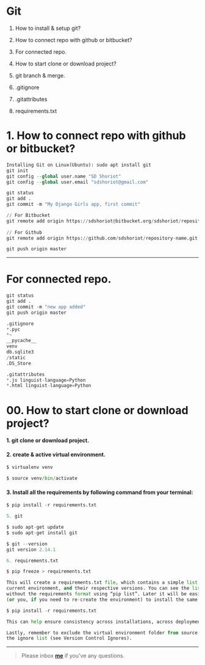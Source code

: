 # Git

1. How to install & setup git?
2. How to connect repo with github or bitbucket?
3. For connected repo.
4. How to start clone or download project?
5. git branch & merge.

6. .gitignore
7. .gitattributes
8. requirements.txt


# 1. How to connect repo with github or bitbucket?

```python
Installing Git on Linux(Ubuntu): sudo apt install git
git init
git config --global user.name "SD Shoriot"
git config --global user.email "sdshoriot@gmail.com"

git status
git add .
git commit -m "My Django Girls app, first commit"

// For Bitbucket
git remote add origin https://sdshoriot@bitbucket.org/sdshoriot/repository-name.git
 
// For Github
git remote add origin https://github.com/sdshoriot/repository-name.git

git push origin master
```
---

# For connected repo.

```python
git status
git add .
git commit -m "new app added"
git push origin master
```

```python
.gitignore
*.pyc
*~
__pycache__
venv
db.sqlite3
/static
.DS_Store
```

```python
.gitattributes
*.js linguist-language=Python
*.html linguist-language=Python
```

# 00. How to start clone or download project?


#### 1. git clone or download project.

#### 2. create & active virtual environment.

```python
$ virtualenv venv

$ source venv/bin/activate
```
#### 3. Install all the requirements by following command from your terminal:

```python
$ pip install -r requirements.txt
```


```python
5. git

$ sudo apt-get update
$ sudo apt-get install git

$ git --version
git version 2.14.1
```
```python
6. requirements.txt

$ pip freeze > requirements.txt

This will create a requirements.txt file, which contains a simple list of all the packages in the 
current environment, and their respective versions. You can see the list of installed packages 
without the requirements format using “pip list”. Later it will be easier for a different developer 
(or you, if you need to re-create the environment) to install the same packages using the same versions:

$ pip install -r requirements.txt

This can help ensure consistency across installations, across deployments, and across developers.

Lastly, remember to exclude the virtual environment folder from source control by adding it to 
the ignore list (see Version Control Ignores).

```

---

> Please inbox **[me](https://www.facebook.com/shoriot)** if you've any questions.